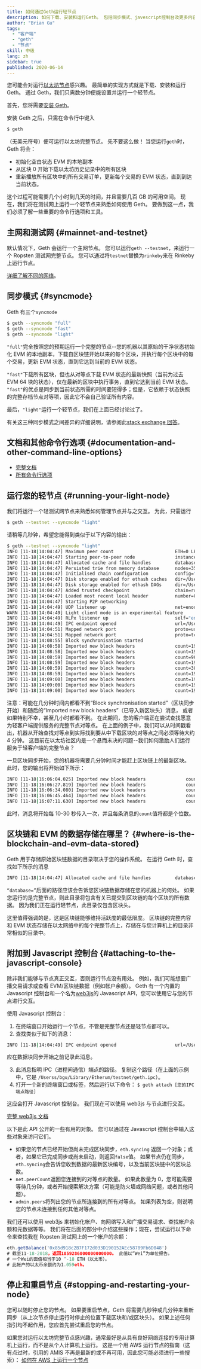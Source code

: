 ```yaml
---
title: 如何通过Geth运行轻节点
description: 如何下载、安装和运行Geth。 包括同步模式、javescript控制台及更多内容
author: "Brian Gu"
tags:
  - "客户端"
  - "geth"
  - "节点"
skill: 中级
lang: zh
sidebar: true
published: 2020-06-14
---
```


您可能会对运行[以太坊节点](/developers/docs/nodes-and-clients/)感兴趣。 最简单的实现方式就是下载、安装和运行 Geth。 通过 Geth，我们只需数分钟便能设置并运行一个轻节点。

首先，您将需要[安装 Geth](https://geth.ethereum.org/docs/install-and-build/installing-geth)。

安装 Geth 之后，只需在命令行中键入

```bash
$ geth
```

（无美元符号）便可运行以太坊完整节点。 先不要这么做！ 当您运行`geth`时，Geth 将会：

- 初始化空白状态 EVM 的本地副本
- 从区块 0 开始下载以太坊历史记录中的所有区块
- 重新播放所有区块中的所有交易订单，更新每个交易的 EVM 状态，直到到达当前状态。

这个过程可能需要几个小时到几天的时间，并且需要几百 GB 的可用空间。 现在，我们将在测试网上运行一个轻节点来熟悉如何使用 Geth。 要做到这一点，我们必须了解一些重要的命令行选项和工具。

## 主网和测试网 {#mainnet-and-testnet}

默认情况下，Geth 会运行一个主网节点。 您可以运行`geth --testnet`，来运行一个 Ropsten 测试网完整节点。 您可以通过将`testnet`替换为`rinkeby`来在 Rinkeby 上运行节点。

[详细了解不同的网络](/developers/docs/networks/)。

## 同步模式 {#syncmode}

Geth 有三个`syncmode`

```bash
$ geth --syncmode "full"
$ geth --syncmode "fast"
$ geth --syncmode "light"
```

`"full"`完全按照您的预期运行一个完整的节点--您的机器以其原始的干净状态初始化 EVM 的本地副本，下载自区块链开始以来的每个区块，并执行每个区块中的每个交易，更新 EVM 状态，直到它达到当前的 EVM 状态。

`"fast"`下载所有区块，但也从对等点下载 EVM 状态的最新快照（当前为过去 EVM 64 块的状态），仅在最新的区块中执行事务，直到它达到当前 EVM 状态。 `"fast"`的优点是同步到当前状态所需的时间要短得多；但是，它依赖于状态快照的完整存档节点对等项，因此它不会自己验证所有内容。

最后，`"light"`运行一个轻节点，我们在上面已经讨论过了。

有关这三种同步模式之间差异的详细说明，请参阅此[stack exchange 回答](https://ethereum.stackexchange.com/questions/11297/what-is-geths-light-sync-and-why-is-it-so-fast)。

## 文档和其他命令行选项 {#documentation-and-other-command-line-options}

- [完整文档](https://geth.ethereum.org/docs/)
- [所有命令行选项](https://geth.ethereum.org/docs/interface/command-line-options)

## 运行您的轻节点 {#running-your-light-node}

我们将运行一个轻测试网节点来熟悉如何管理节点并与之交互。 为此，只需运行

```bash
$ geth --testnet --syncmode "light"
```

请稍等几秒钟，希望您能得到类似于以下内容的输出：

```bash
$ geth --testnet --syncmode "light"
INFO [11-18|14:04:47] Maximum peer count                       ETH=0 LES=100 total=25
INFO [11-18|14:04:47] Starting peer-to-peer node               instance=Geth/v1.8.11-stable/darwin-amd64/go1.10.3
INFO [11-18|14:04:47] Allocated cache and file handles         database=/Users/bgu/Library/Ethereum/testnet/geth/lightchaindata cache=768 handles=128
INFO [11-18|14:04:47] Persisted trie from memory database      nodes=355 size=51.89kB time=561.839µs gcnodes=0 gcsize=0.00B gctime=0s livenodes=1 livesize=0.00B
INFO [11-18|14:04:47] Initialised chain configuration          config="{ChainID: 3 Homestead: 0 DAO: <nil> DAOSupport: true EIP150: 0 EIP155: 10 EIP158: 10 Byzantium: 1700000 Constantinople: <nil> Engine: ethash}"
INFO [11-18|14:04:47] Disk storage enabled for ethash caches   dir=/Users/bgu/Library/Ethereum/testnet/geth/ethash count=3
INFO [11-18|14:04:47] Disk storage enabled for ethash DAGs     dir=/Users/bgu/.ethash                              count=2
INFO [11-18|14:04:47] Added trusted checkpoint                 chain=ropsten block=3375103 hash=9017ab…249e89
INFO [11-18|14:04:47] Loaded most recent local header          number=0 hash=419410…ca4a2d td=1048576
INFO [11-18|14:04:47] Starting P2P networking
INFO [11-18|14:04:49] UDP listener up                          net=enode://3ef47be442520e4708b5ff25e6e213c496046f443f8393ff5e7ec55f1cf27c374e2e93e78235bde651a5734a012a40eacfc16deab762ee0f380b95d117ac530c@[::]:30303
WARN [11-18|14:04:49] Light client mode is an experimental feature
INFO [11-18|14:04:49] RLPx listener up                         self="enode://3ef47be442520e4708b5ff25e6e213c496046f443f8393ff5e7ec55f1cf27c374e2e93e78235bde651a5734a012a40eacfc16deab762ee0f380b95d117ac530c@[::]:30303?discport=0"
INFO [11-18|14:04:49] IPC endpoint opened                      url=/Users/bgu/Library/Ethereum/testnet/geth.ipc
INFO [11-18|14:04:51] Mapped network port                      proto=udp extport=30303 intport=30303 interface="UPNP IGDv1-IP1"
INFO [11-18|14:04:51] Mapped network port                      proto=tcp extport=30303 intport=30303 interface="UPNP IGDv1-IP1"
INFO [11-18|14:08:55] Block synchronisation started
INFO [11-18|14:08:58] Imported new block headers               count=192 elapsed=1.574s number=3375295 hash=62f6b1…95c47f ignored=0
INFO [11-18|14:08:58] Imported new block headers               count=192 elapsed=127.088ms number=3375487 hash=ae759b…453ac5 ignored=0
INFO [11-18|14:08:59] Imported new block headers               count=960 elapsed=582.125ms number=3376447 hash=4cab62…445b82 ignored=0
INFO [11-18|14:08:59] Imported new block headers               count=192 elapsed=169.936ms number=3376639 hash=470614…85ce15 ignored=0
INFO [11-18|14:08:59] Imported new block headers               count=384 elapsed=245.745ms number=3377023 hash=dad8ee…2862d2 ignored=0
INFO [11-18|14:08:59] Imported new block headers               count=192 elapsed=128.514ms number=3377215 hash=ebcd84…ea26cb ignored=0
INFO [11-18|14:09:00] Imported new block headers               count=192 elapsed=125.427ms number=3377407 hash=fca10c…8ed04d ignored=0
INFO [11-18|14:09:00] Imported new block headers               count=192 elapsed=109.536ms number=3377599 hash=9aa141…f34080 ignored=0
INFO [11-18|14:09:00] Imported new block headers               count=192 elapsed=109.849ms number=3377791 hash=499f2d…e0c713 ignored=0
```

注意：可能在几分钟时间内都看不到“Block synchronisation started”（区块同步开始）和随后的“Imported new block headers”（已导入新区块头）消息， 或者如果特别不幸，甚至几小时都看不到。 在此期间，您的客户端正在尝试查找愿意为轻客户端提供服务的完整节点对等点。 在上面的例子中，我们可以从时间戳看出，机器从开始查找对等点到实际找到要从中下载区块的对等点之间必须等待大约 4 分钟。 这目前在以太坊社区内是一个悬而未决的问题--我们如何激励人们运行服务于轻客户端的完整节点？

一旦区块同步开始，您的机器将需要几分钟时间才能赶上区块链上的最新区块。 此时，您的输出将开始如下所示：

```bash
INFO [11-18|16:06:04.025] Imported new block headers               count=2   elapsed=6.253ms   number=4456862 hash=ce0a0b…6ab128
INFO [11-18|16:06:27.819] Imported new block headers               count=2   elapsed=5.982ms   number=4456864 hash=04a054…b4f661
INFO [11-18|16:06:34.080] Imported new block headers               count=2   elapsed=4.774ms   number=4456866 hash=15a43c…efc782
INFO [11-18|16:06:45.464] Imported new block headers               count=2   elapsed=5.213ms   number=4456868 hash=eb02d5…227564
INFO [11-18|16:07:11.630] Imported new block headers               count=2   elapsed=5.835ms   number=4456870 hash=67daa7…66892d
```

此时，消息将开始每 10-30 秒传入一次，并且每条消息的`count`值将都是个位数。

## 区块链和 EVM 的数据存储在哪里？ {#where-is-the-blockchain-and-evm-data-stored}

Geth 用于存储原始区块链数据的目录取决于您的操作系统。 在运行 Geth 时，查找如下所示的消息

```bash
INFO [11-18|14:04:47] Allocated cache and file handles         database=/Users/bgu/Library/Ethereum/testnet/geth/lightchaindata cache=768 handles=128
```

`“database=”`后面的路径应该会告诉您区块链数据存储在您的机器上的何处。 如果您运行的是完整节点，则此目录将包含有关已提交到区块链的每个区块的所有数据。 因为我们正在运行轻节点，此目录仅包含区块头。

这里值得强调的是，这是区块链能够维持活跃度的最低限度。 区块链的完整内容和 EVM 状态存储在以太网络中的每个完整节点上，存储在与您计算机上的目录非常相似的目录中。

## 附加到 Javascript 控制台 {#attaching-to-the-javascript-console}

除非我们能够与节点真正交互，否则运行节点没有用处。 例如，我们可能想要广播交易请求或查看 EVM/区块链数据（例如帐户余额）。 Geth 有一个内置的 Javascript 控制台和一个名为[web3js](https://github.com/ethereum/web3.js/)的 Javascript API，您可以使用它与您的节点进行交互。

使用 Javascript 控制台：

1. 在终端窗口开始运行一个节点，不管是完整节点还是轻节点都可以。
2. 查找类似于如下的消息：

```bash
INFO [11-18|14:04:49] IPC endpoint opened                      url=/Users/bgu/Library/Ethereum/testnet/geth.ipc
```

应在数据块同步开始之前记录此消息。

3. 此消息指明 IPC（进程间通信）端点的路径。 复制这个路径（在上面的示例中，它是 `/Userss/bgu/Library/Etherum/testnet/geth.ipc`）。
4. 打开一个新的终端窗口或标签，然后运行以下命令： `$ geth attach [您的IPC端点路径]`

这应会打开 Javascript 控制台。 我们现在可以使用 web3js 与节点进行交互。

[完整 web3js 文档](http://web3js.readthedocs.io/)

以下是此 API 公开的一些有用的对象。 您可以通过在 Javascript 控制台中输入这些对象来访问它们。

- 如果您的节点已经开始但尚未完成区块同步，`eth.syncing` 返回一个对象；或者，如果它已完成同步或尚未启动，则返回`false`值。 如果节点仍在同步，`eth.syncing`会告诉您收到数据的最新区块编号，以及当前区块链中的区块总数。
- `net.peerCount`返回您连接到的对等点的数量。 如果此数量为 0，您可能需要等待几分钟，或者开始搜索解决方案（可能是防火墙或网络问题，或者其他问题）。
- `admin.peers`将列出您的节点所连接到的所有对等点。 如果列表为空，则说明您的节点未连接到任何其他对等点。

我们还可以使用 web3js 来初始化帐户、向网络写入和广播交易请求、查找帐户余额和元数据等等。 我们将在后面的部分中介绍这些操作；现在，尝试运行以下命令来查找我在 Ropsten 测试网上的一个帐户的余额：

```js
eth.getBalance('0x85d918c2B7F172d033D190152AEc58709Fb6D048')
# 截至11-18-2018，返回1059286000000000000。 此值以“Wei”为单位报告。
# 一个Wei的面值相当于10 ^-18 ETH（以太币）。
# 此帐户的以太币余额约为1.059eth。
```

## 停止和重启节点 {#stopping-and-restarting-your-node}

您可以随时停止您的节点。 如果要重启节点，Geth 将需要几秒钟或几分钟来重新同步（从上次节点停止运行时停止的位置下载区块和/或区块头）。 如果上述任何指引均不起作用，您应首先尝试重启您的节点。

如果您对运行以太坊完整节点感兴趣，通常最好是从具有良好网络连接的专用计算机上运行，而不是从个人计算机上运行。 这是一个用 AWS 运行节点的指南（这有点过时，引用的 AMIS 不再是最新的或不再可用，因此您可能必须进行一些搜索）： [如何在 AWS 上运行一个节点](https://medium.com/mercuryprotocol/how-to-run-an-ethereum-node-on-aws-a8774ed3acf6)
